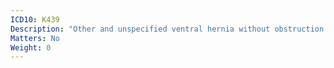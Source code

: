 ```yaml
---
ICD10: K439
Description: "Other and unspecified ventral hernia without obstruction or gangrene"
Matters: No
Weight: 0
---
```

